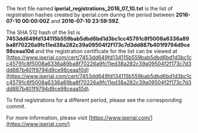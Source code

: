 The text file named **iperial_registrations_2016_07_10.txt** is the list of registration hashes created by iperial.com during the period between **2016-07-10 00:00:00Z** and **2016-07-10 23:59:59Z**.

The SHA 512 hash of the list is **7453dd649fd134115b559bab5dbd6bd1d3bc1cc45791c8f5008a6336a89ba8f70226a9fc11ed38a282c39a09504f2f173c7d3dd887b401f9794d9ce98ceaa10d** and the registration certificate for the list can be viewed at [https://www.iperial.com/cert/7453dd649fd134115b559bab5dbd6bd1d3bc1cc45791c8f5008a6336a89ba8f70226a9fc11ed38a282c39a09504f2f173c7d3dd887b401f9794d9ce98ceaa10d](https://www.iperial.com/cert/7453dd649fd134115b559bab5dbd6bd1d3bc1cc45791c8f5008a6336a89ba8f70226a9fc11ed38a282c39a09504f2f173c7d3dd887b401f9794d9ce98ceaa10d).

To find registrations for a different period, please see the corresponding commit.

For more information, please visit [https://www.iperial.com/](https://www.iperial.com/)
